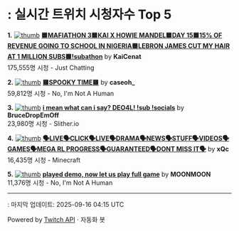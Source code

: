 # : 실시간 트위치 시청자수 Top 5

**1.** [![thumb](https://static-cdn.jtvnw.net/previews-ttv/live_user_kaicenat-320x180.jpg)](https://twitch.tv/KaiCenat)
**[🟦MAFIATHON 3🟦KAI X HOWIE MANDEL🟦DAY 15🟦15% OF REVENUE GOING TO SCHOOL IN NIGERIA🟦LEBRON JAMES CUT MY HAIR AT 1 MILLION SUBS🟦!subathon](https://twitch.tv/KaiCenat)** by **KaiCenat**<br>175,555명 시청  - Just Chatting

**2.** [![thumb](https://static-cdn.jtvnw.net/previews-ttv/live_user_caseoh_-320x180.jpg)](https://twitch.tv/caseoh_)
**[🟨SPOOKY TIME🟨](https://twitch.tv/caseoh_)** by **caseoh_**<br>59,812명 시청  - No, I'm Not A Human

**3.** [![thumb](https://static-cdn.jtvnw.net/previews-ttv/live_user_brucedropemoff-320x180.jpg)](https://twitch.tv/BruceDropEmOff)
**[i mean what can i say? DEO4L! !sub !socials](https://twitch.tv/BruceDropEmOff)** by **BruceDropEmOff**<br>23,980명 시청  - Slither.io

**4.** [![thumb](https://static-cdn.jtvnw.net/previews-ttv/live_user_xqc-320x180.jpg)](https://twitch.tv/xQc)
**[🗣️LIVE🗣️CLICK🗣️LIVE🗣️DRAMA🗣️NEWS🗣️STUFF🗣️VIDEOS🗣️GAMES🗣️MEGA RL PROGRESS🗣️GUARANTEED🗣️DONT MISS IT🗣️](https://twitch.tv/xQc)** by **xQc**<br>16,435명 시청  - Minecraft

**5.** [![thumb](https://static-cdn.jtvnw.net/previews-ttv/live_user_moonmoon-320x180.jpg)](https://twitch.tv/MOONMOON)
**[played demo, now let us play full game](https://twitch.tv/MOONMOON)** by **MOONMOON**<br>11,376명 시청  - No, I'm Not A Human


---
: 마지막 업데이트: 2025-09-16 04:15 UTC

Powered by [Twitch API](https://dev.twitch.tv/docs/api/reference) · 자동화 봇